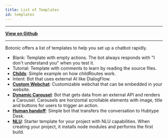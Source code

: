 ```yaml
---
title: List of Templates
id: templates
---
```


---

[**View on Github**](https://github.com/hubtype/botonic/tree/master/packages/botonic-cli/templates)

---

Botonic offers a list of templates to help you set up a chatbot rapidly.


- Blank: Template with empty actions. The bot always responds with "I don't understand you" when you test it. 
- Tutorial: Template with comments to learn by reading the source files. 
- **[Childs](childs)**: Simple example on how childRoutes work.               
- Intent: Bot that uses external AI like DialogFlow.   
- **[Custom Webchat](template-custom-webchat)**: Customizable webchat that can be embedded in your website.   
- **[Dynamic Carousel](template-dynamic-carousel)**: Bot that gets data from an external API and renders a Carousel. Carousels are horizontal scrollable elements with image, title and buttons for users to trigger an action. 
- **[Human handoff](template-human-handoff)**: Simple bot that transfers the conversation to Hubtype Desk. 
- **[NLU](template-nlu)**: Starter template for your project with NLU capabilities. When creating your project, it installs node modules and performs the first build. 


